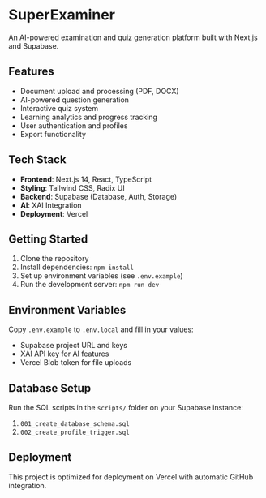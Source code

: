 # SuperExaminer

An AI-powered examination and quiz generation platform built with Next.js and Supabase.

## Features

- Document upload and processing (PDF, DOCX)
- AI-powered question generation
- Interactive quiz system
- Learning analytics and progress tracking
- User authentication and profiles
- Export functionality

## Tech Stack

- **Frontend**: Next.js 14, React, TypeScript
- **Styling**: Tailwind CSS, Radix UI
- **Backend**: Supabase (Database, Auth, Storage)
- **AI**: XAI Integration
- **Deployment**: Vercel

## Getting Started

1. Clone the repository
2. Install dependencies: `npm install`
3. Set up environment variables (see `.env.example`)
4. Run the development server: `npm run dev`

## Environment Variables

Copy `.env.example` to `.env.local` and fill in your values:

- Supabase project URL and keys
- XAI API key for AI features
- Vercel Blob token for file uploads

## Database Setup

Run the SQL scripts in the `scripts/` folder on your Supabase instance:

1. `001_create_database_schema.sql`
2. `002_create_profile_trigger.sql`

## Deployment

This project is optimized for deployment on Vercel with automatic GitHub integration.